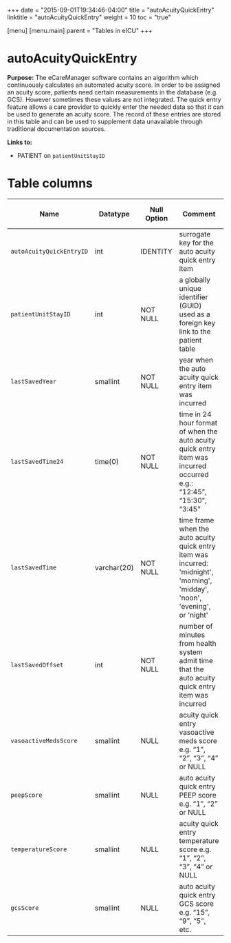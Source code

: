 +++
date = "2015-09-01T19:34:46-04:00"
title = "autoAcuityQuickEntry"
linktitle = "autoAcuityQuickEntry"
weight = 10
toc = "true"

[menu]
  [menu.main]
    parent = "Tables in eICU"
+++

# autoAcuityQuickEntry

**Purpose:** The eCareManager software contains an algorithm which continuously calculates an automated acuity score. In order to be assigned an acuity score, patients need certain measurements in the database (e.g. GCS). However sometimes these values are not integrated. The quick entry feature allows a care provider to quickly enter the needed data so that it can be used to generate an acuity score. The record of these entries are stored in this table and can be used to supplement data unavailable through traditional documentation sources. 

**Links to:**

* PATIENT on `patientUnitStayID`

<!-- # Important considerations

* To follow. -->

# Table columns

Name | Datatype | Null Option | Comment | Is Key | Stored Transformed Created
---- | ---- | ---- | ---- | ---- | ----
`autoAcuityQuickEntryID` | int | IDENTITY | surrogate key for the auto acuity quick entry item | PK | C
`patientUnitStayID` | int | NOT NULL | a globally unique identifier (GUID) used as a foreign key link to the patient table | FK | C
`lastSavedYear` | smallint | NOT NULL | year when the auto acuity quick entry item was incurred |  | T
`lastSavedTime24` | time(0) | NOT NULL | time in 24 hour format of when the auto acuity quick entry item was incurred occurred e.g.: “12:45”, “15:30”, “3:45” |  | T
`lastSavedTime` | varchar(20) | NOT NULL | time frame when the auto acuity quick entry item was incurred: 'midnight', 'morning', 'midday', 'noon', 'evening', or 'night' |  | T
`lastSavedOffset` | int | NOT NULL | number of minutes from health system admit time that the auto acuity quick entry item was incurred |  | C
`vasoactiveMedsScore` | smallint | NULL | acuity quick entry vasoactive meds score e.g. “1”, “2”, “3”, “4” or NULL |  | S
`peepScore` | smallint | NULL | auto acuity quick entry PEEP score e.g. “1”, “2” or NULL |  | S
`temperatureScore` | smallint | NULL | acuity quick entry temperature score e.g. “1”, “2”, “3”, “4” or NULL |  | S
`gcsScore` | smallint | NULL | auto acuity quick entry GCS score e.g. “15”, “9”, “5”, etc. |  | S

<!-- # Detailed description

* To follow.
 -->